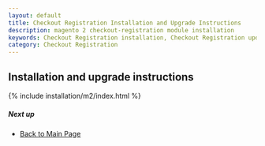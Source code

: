```yaml
---
layout: default
title: Checkout Registration Installation and Upgrade Instructions
description: magento 2 checkout-registration module installation
keywords: Checkout Registration installation, Checkout Registration update, Checkout Registration upgrade
category: Checkout Registration
---
```


## Installation and upgrade instructions

{% include installation/m2/index.html %}

##### Next up

 -  [Back to Main Page](../)
